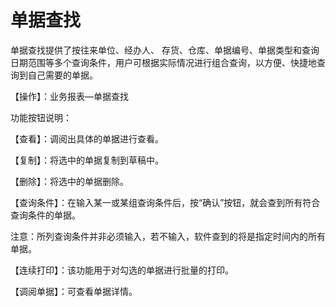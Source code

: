 # 单据查找

单据查找提供了按往来单位、经办人、 存货、仓库、单据编号、单据类型和查询日期范围等多个查询条件，用户可根据实际情况进行组合查询，以方便、快捷地查询到自己需要的单据。

【操作】：业务报表—单据查找

功能按钮说明：

【查看】：调阅出具体的单据进行查看。

【复制】：将选中的单据复制到草稿中。

【删除】：将选中的单据删除。

【查询条件】：在输入某一或某组查询条件后，按“确认”按钮，就会查到所有符合查询条件的单据。

注意：所列查询条件并非必须输入，若不输入，软件查到的将是指定时间内的所有单据。

【连续打印】：该功能用于对勾选的单据进行批量的打印。

【调阅单据】：可查看单据详情。
